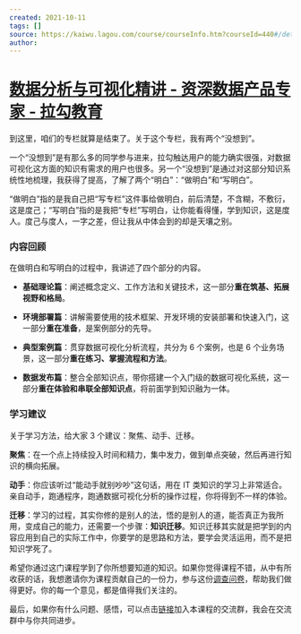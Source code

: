 ```yaml
---
created: 2021-10-11
tags: []
source: https://kaiwu.lagou.com/course/courseInfo.htm?courseId=440#/detail/pc?id=4474
author: 
---
```


# [数据分析与可视化精讲 - 资深数据产品专家 - 拉勾教育](https://kaiwu.lagou.com/course/courseInfo.htm?courseId=440#/detail/pc?id=4474)


到这里，咱们的专栏就算是结束了。关于这个专栏，我有两个“没想到”。

一个“没想到”是有那么多的同学参与进来，拉勾触达用户的能力确实很强，对数据可视化这方面的知识有需求的用户也很多。另一个“没想到”是通过对这部分知识系统性地梳理，我获得了提高，了解了两个“明白”：“做明白”和“写明白”。

“做明白”指的是我自己把“写专栏”这件事给做明白，前后清楚，不含糊，不敷衍，这是度己；“写明白”指的是我把“专栏”写明白，让你能看得懂，学到知识，这是度人。度己与度人，一字之差，但让我从中体会到的却是天壤之别。

### 内容回顾

在做明白和写明白的过程中，我讲述了四个部分的内容。

-   **基础理论篇**：阐述概念定义、工作方法和关键技术，这一部分**重在筑基、拓展视野和格局**。
    
-   **环境部署篇**：讲解需要使用的技术框架、开发环境的安装部署和快速入门，这一部分**重在准备**，是案例部分的先导。
    
-   **典型案例篇**：贯穿数据可视化分析流程，共分为 6 个案例，也是 6 个业务场景，这一部分**重在练习、掌握流程和方法**。
    
-   **数据发布篇**：整合全部知识点，带你搭建一个入门级的数据可视化系统，这一部分**重在体验和串联全部知识点**，将前面学到知识融为一体。
    

### 学习建议

关于学习方法，给大家 3 个建议：聚焦、动手、迁移。

**聚焦**：在一个点上持续投入时间和精力，集中发力，做到单点突破，然后再进行知识的横向拓展。

**动手**：你应该听过“能动手就别吵吵”这句话，用在 IT 类知识的学习上非常适合。亲自动手，跑通程序，跑通数据可视化分析的操作过程，你将得到不一样的体验。

**迁移**：学习的过程，其实你修的是别人的法，悟的是别人的道，能否真正为我所用，变成自己的能力，还需要一个步骤：**知识迁移**。知识迁移其实就是把学到的内容应用到自己的实际工作中，你要学的是思路和方法，要学会灵活运用，而不是把知识学死了。

希望你通过这门课程学到了你所想要知道的知识。如果你觉得课程不错，从中有所收获的话，我想邀请你为课程贡献自己的一份力，参与这份[调查问卷](https://wj.qq.com/s2/7286593/3c66/)，帮助我们做得更好。你的每一个意见，都是值得我们关注的。

最后，如果你有什么问题、感悟，可以点击[链接](http://to1.top/MfIbq2ao)加入本课程的交流群，我会在交流群中与你共同进步。
